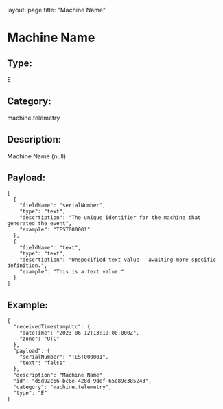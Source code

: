layout: page
title: "Machine Name"

# Machine Name

## Type:

E

## Category:

machine.telemetry

## Description: 

Machine Name (null)

## Payload:

```
[
  {
    "fieldName": "serialNumber",
    "type": "text",
    "descrtiption": "The unique identifier for the machine that generated the event",
    "example": "TEST000001"
  },
  {
    "fieldName": "text",
    "type": "text",
    "descrtiption": "Unspecified text value - awaiting more specific definition.",
    "example": "This is a text value."
  }
]
```

## Example:

```
{
  "receivedTimestampUtc": {
    "dateTime": "2023-06-12T13:10:00.000Z",
    "zone": "UTC"
  },
  "payload": {
    "serialNumber": "TEST000001",
    "text": "false"
  },
  "description": "Machine Name",
  "id": "d5d92c66-bc6e-428d-9def-65e89c385243",
  "category": "machine.telemetry",
  "type": "E"
}
```
